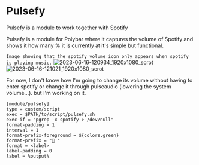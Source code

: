 # Pulsefy
Pulsefy is a module to work together with Spotify

Pulsefy is a module for Polybar where it captures the volume of Spotify and shows it how many % it is currently at
it's simple but functional.

`Image showing that the spotify volume icon only appears when spotify is playing music.`
![2023-06-16-120934_1920x1080_scrot](https://github.com/Gho0stDev/Pulsefy/assets/118975798/53b51704-a8ba-4906-955b-477ba779a8c3)
![2023-06-16-121021_1920x1080_scrot](https://github.com/Gho0stDev/Pulsefy/assets/118975798/cb2647b0-ad38-4e3c-9e8c-69c265b7e31e)


For now, I don't know how I'm going to change its volume without having to enter spotify or change it through pulseaudio (lowering the system volume...). but I'm working on it.

```
[module/pulsefy]
type = custom/script
exec = $PATH/to/script/pulsefy.sh
exec-if = "pgrep -x spotify > /dev/null"
format-padding = 1
interval = 1
format-prefix-foreground = ${colors.green}
format-prefix = " "
format = <label>
label-padding = 0
label = %output%
```
